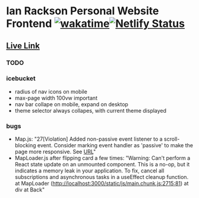 # Ian Rackson Personal Website Frontend [![wakatime](https://wakatime.com/badge/github/irackson/PersonalFrontend.svg)](https://wakatime.com/badge/github/irackson/PersonalFrontend)[![Netlify Status](https://api.netlify.com/api/v1/badges/de157e9e-6259-4033-8d07-f03a2f592f0f/deploy-status)](https://app.netlify.com/sites/epic-stonebraker-4f69d2/deploys)

## [Live Link](https://ianrackson.com/)

### TODO

### icebucket

-   radius of nav icons on mobile
-   max-page width 100vw important
-   nav bar collape on mobile, expand on desktop
-   theme selector always collapes, with current theme displayed

### bugs

-   Map.js: "27[Violation] Added non-passive event listener to a scroll-blocking <some> event. Consider marking event handler as 'passive' to make the page more responsive. See [URL](https://www.chromestatus.com/feature/5745543795965952)"
-   MapLoader.js after flipping card a few times: "Warning: Can't perform a React state update on an unmounted component. This is a no-op, but it indicates a memory leak in your application. To fix, cancel all subscriptions and asynchronous tasks in a useEffect cleanup function.
    at MapLoader (<http://localhost:3000/static/js/main.chunk.js:2715:81>)
    at div
    at Back"
